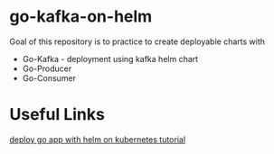 
# go-kafka-on-helm

Goal of this repository is to practice to create deployable charts with
* Go-Kafka - deployment using kafka helm chart
* Go-Producer
* Go-Consumer

# Useful Links

[deploy go app with helm on kubernetes tutorial](https://docs.bitnami.com/kubernetes/how-to/deploy-go-application-kubernetes-helm/)